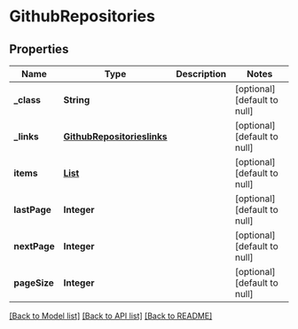 # GithubRepositories
## Properties

Name | Type | Description | Notes
------------ | ------------- | ------------- | -------------
**\_class** | **String** |  | [optional] [default to null]
**\_links** | [**GithubRepositorieslinks**](GithubRepositorieslinks.md) |  | [optional] [default to null]
**items** | [**List**](GithubRepository.md) |  | [optional] [default to null]
**lastPage** | **Integer** |  | [optional] [default to null]
**nextPage** | **Integer** |  | [optional] [default to null]
**pageSize** | **Integer** |  | [optional] [default to null]

[[Back to Model list]](../README.md#documentation-for-models) [[Back to API list]](../README.md#documentation-for-api-endpoints) [[Back to README]](../README.md)

